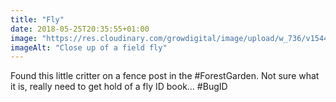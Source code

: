 ```yaml
---
title: "Fly"
date: 2018-05-25T20:35:55+01:00
image: "https://res.cloudinary.com/growdigital/image/upload/w_736/v1544130727/fly-41424965145.jpg"
imageAlt: "Close up of a field fly"
---
```


Found this little critter on a fence post in the #ForestGarden. Not sure what it is, really need to get hold of a fly ID book… #BugID 
